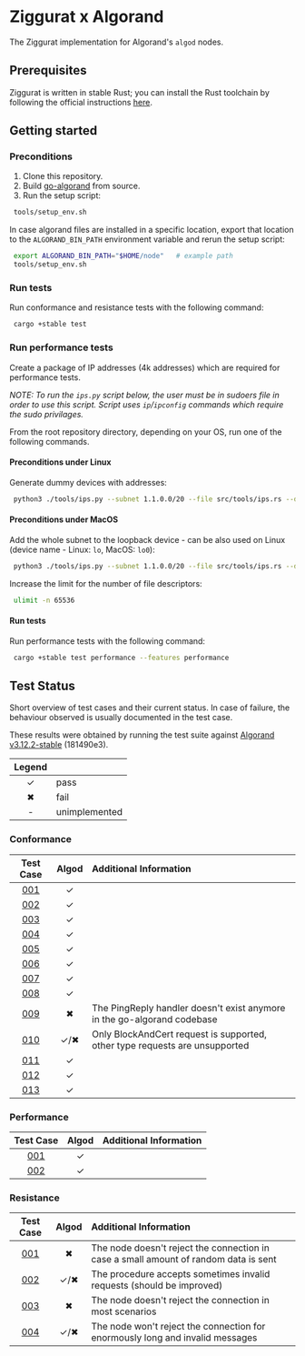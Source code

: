 # Ziggurat x Algorand

The Ziggurat implementation for Algorand's `algod` nodes.

## Prerequisites

Ziggurat is written in stable Rust; you can install the Rust toolchain by following the official instructions [here](https://www.rust-lang.org/learn/get-started).

## Getting started

### Preconditions

1. Clone this repository.
2. Build [go-algorand](https://github.com/algorand/go-algorand) from source.
3. Run the setup script:
```zsh
 tools/setup_env.sh
```
In case algorand files are installed in a specific location, export that location to the `ALGORAND_BIN_PATH`
environment variable and rerun the setup script:
```zsh
 export ALGORAND_BIN_PATH="$HOME/node"   # example path
 tools/setup_env.sh
```

### Run tests
Run conformance and resistance tests with the following command:

```zsh
 cargo +stable test
```

### Run performance tests
Create a package of IP addresses (4k addresses) which are required for performance tests.

_NOTE: To run the `ips.py` script below, the user must be in sudoers file in order to use this script.
Script uses `ip`/`ipconfig` commands which require the sudo privilages._

From the root repository directory, depending on your OS, run one of the following commands.

#### Preconditions under Linux
Generate dummy devices with addresses:
```zsh
 python3 ./tools/ips.py --subnet 1.1.0.0/20 --file src/tools/ips.rs --dev_prefix test_zeth
```

#### Preconditions under MacOS
Add the whole subnet to the loopback device - can be also used on Linux (device name - Linux: `lo`, MacOS: `lo0`):
```zsh
 python3 ./tools/ips.py --subnet 1.1.0.0/20 --file src/tools/ips.rs --dev lo0
```
Increase the limit for the number of file descriptors:
```zsh
 ulimit -n 65536
```

#### Run tests
Run performance tests with the following command:
```zsh
 cargo +stable test performance --features performance
```

## Test Status

Short overview of test cases and their current status. In case of failure, the behaviour observed is usually documented in the test case.

These results were obtained by running the test suite against [Algorand v3.12.2-stable](https://github.com/algorand/go-algorand/releases/tag/v3.12.2-stable) (181490e3).

| Legend |               |
| :----: | ------------- |
|   ✓    | pass          |
|   ✖    | fail          |
|   -    | unimplemented |

### Conformance

|             Test Case             | Algod  | Additional Information                                                      |
| :-------------------------------: | :----: | :-------------------------------------------------------------------------- |
| [001](SPEC.md#ZG-CONFORMANCE-001) |   ✓    |                                                                             |
| [002](SPEC.md#ZG-CONFORMANCE-002) |   ✓    |                                                                             |
| [003](SPEC.md#ZG-CONFORMANCE-003) |   ✓    |                                                                             |
| [004](SPEC.md#ZG-CONFORMANCE-004) |   ✓    |                                                                             |
| [005](SPEC.md#ZG-CONFORMANCE-005) |   ✓    |                                                                             |
| [006](SPEC.md#ZG-CONFORMANCE-006) |   ✓    |                                                                             |
| [007](SPEC.md#ZG-CONFORMANCE-007) |   ✓    |                                                                             |
| [008](SPEC.md#ZG-CONFORMANCE-008) |   ✓    |                                                                             |
| [009](SPEC.md#ZG-CONFORMANCE-009) |   ✖    | The PingReply handler doesn't exist anymore in the go-algorand codebase     |
| [010](SPEC.md#ZG-CONFORMANCE-010) |  ✓/✖   | Only BlockAndCert request is supported, other type requests are unsupported |
| [011](SPEC.md#ZG-CONFORMANCE-011) |   ✓    |                                                                             |
| [012](SPEC.md#ZG-CONFORMANCE-012) |   ✓    |                                                                             |
| [013](SPEC.md#ZG-CONFORMANCE-013) |   ✓    |                                                                             |

### Performance

|             Test Case             | Algod  | Additional Information                                                      |
|:---------------------------------:| :----: | :-------------------------------------------------------------------------- |
| [001](SPEC.md#ZG-PERFORMANCE-001) |   ✓    |                                                                             |
| [002](SPEC.md#ZG-PERFORMANCE-002) |   ✓    |                                                                             |

### Resistance

|             Test Case             | Algod  | Additional Information                                                                     |
| :-------------------------------: | :----: | :----------------------------------------------------------------------------------------- |
| [001](SPEC.md#ZG-RESISTANCE-001)  |   ✖    | The node doesn't reject the connection in case a small amount of random data is sent       |
| [002](SPEC.md#ZG-RESISTANCE-002)  |  ✓/✖   | The procedure accepts sometimes invalid requests (should be improved)                      |
| [003](SPEC.md#ZG-RESISTANCE-003)  |   ✖    | The node doesn't reject the connection in most scenarios                                   |
| [004](SPEC.md#ZG-RESISTANCE-004)  |  ✓/✖   | The node won't reject the connection for enormously long and invalid messages              |
